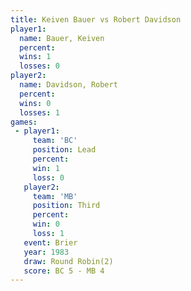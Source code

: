 ```yaml
---
title: Keiven Bauer vs Robert Davidson
player1:                
  name: Bauer, Keiven   
  percent:              
  wins: 1               
  losses: 0             
player2:                
  name: Davidson, Robert
  percent:              
  wins: 0               
  losses: 1             
games:
 - player1:        
     team: 'BC'    
     position: Lead
     percent:      
     win: 1        
     loss: 0       
   player2:         
     team: 'MB'     
     position: Third
     percent:       
     win: 0         
     loss: 1        
   event: Brier        
   year: 1983          
   draw: Round Robin(2)
   score: BC 5 - MB 4  
---
```


